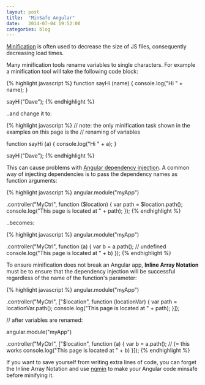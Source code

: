 ```yaml
---
layout: post
title:  "MinSafe Angular"
date:   2014-07-04 19:52:00
categories: blog
---
```


[Minification](http://www.programmerinterview.com/index.php/javascript/what-is-javascript-minification/) is often used to decrease the size of JS files, consequently decreasing load times.  

Many minification tools rename variables to single characters.  For example a minification tool will take the following code block: 

{% highlight javascript %}
function sayHi (name) {
  console.log("Hi " + name);
}

sayHi("Dave");
{% endhighlight %}

..and change it to:

{% highlight javascript %}
// note: the only minification task shown in the examples on this page is the
// renaming of variables

function sayHi (a) {
  console.log("Hi " + a);
}

sayHi("Dave");
{% endhighlight %}

This can cause problems with [Angular dependency injection](https://docs.angularjs.org/guide/di).  A common way of injecting dependencies is to pass the dependency names as function arguments:

{% highlight javascript %}
angular.module("myApp")

  .controller("MyCtrl", function ($location) {
    var path = $location.path();
    console.log("This page is located at " + path);
  });
{% endhighlight %}

..becomes:

{% highlight javascript %}
angular.module("myApp")

  .controller("MyCtrl", function (a) {
    var b = a.path();  // undefined
    console.log("This page is located at " + b)
  });
{% endhighlight %}

To ensure minification does not break an Angular app, __Inline Array Notation__ must be to ensure that the dependency injection will be successful regardless of the name of the function's parameter:

{% highlight javascript %}
angular.module("myApp")

  .controller("MyCtrl", ["$location", function (locationVar) {
    var path = locationVar.path();
    console.log("This page is located at " + path);
  }]);

// after variables are renamed:

angular.module("myApp")

  .controller("MyCtrl", ["$location", function (a) {
    var b = a.path();  // (= this works
    console.log("This page is located at " + b)
  }]);
{% endhighlight %}

If you want to save yourself from writing extra lines of code, you can forget the Inline Array Notation and use [ngmin](https://github.com/btford/ngmin) to make your Angular code minsafe before minifying it.


